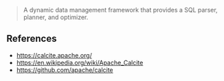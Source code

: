 > A dynamic data management framework that provides a SQL parser, planner, and optimizer.
> 

## References

- https://calcite.apache.org/
- https://en.wikipedia.org/wiki/Apache_Calcite
- https://github.com/apache/calcite